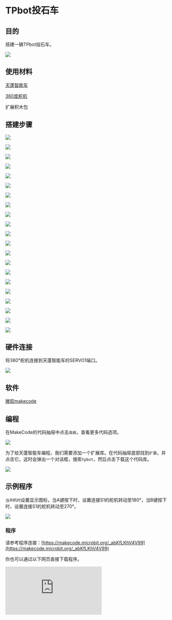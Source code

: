 ﻿---
sidebar_position: 4
sidebar_label: TPbot投石车
---

# TPbot投石车

## 目的

搭建一辆TPbot投石车。


![](https://wiki-media-ef.oss-cn-hongkong.aliyuncs.com//images/tpbot-brick-expansion-case-04-01.png)

## 使用材料


[天蓬智能车](https://www.elecfreaks.com/tpbot.html)

[360度舵机](https://www.elecfreaks.com/geekservo-2kg-360-degrees-compatible-with-lego.html)

扩展积木包



## 搭建步骤

![](https://wiki-media-ef.oss-cn-hongkong.aliyuncs.com//images/tpbot-brick-expansion-step-04-01.png)

![](https://wiki-media-ef.oss-cn-hongkong.aliyuncs.com//images/tpbot-brick-expansion-step-04-02.png)

![](https://wiki-media-ef.oss-cn-hongkong.aliyuncs.com//images/tpbot-brick-expansion-step-04-03.png)

![](https://wiki-media-ef.oss-cn-hongkong.aliyuncs.com//images/tpbot-brick-expansion-step-04-04.png)

![](https://wiki-media-ef.oss-cn-hongkong.aliyuncs.com//images/tpbot-brick-expansion-step-04-05.png)

![](https://wiki-media-ef.oss-cn-hongkong.aliyuncs.com//images/tpbot-brick-expansion-step-04-06.png)

![](https://wiki-media-ef.oss-cn-hongkong.aliyuncs.com//images/tpbot-brick-expansion-step-04-07.png)

![](https://wiki-media-ef.oss-cn-hongkong.aliyuncs.com//images/tpbot-brick-expansion-step-04-08.png)

![](https://wiki-media-ef.oss-cn-hongkong.aliyuncs.com//images/tpbot-brick-expansion-step-04-09.png)

![](https://wiki-media-ef.oss-cn-hongkong.aliyuncs.com//images/tpbot-brick-expansion-step-04-10.png)

![](https://wiki-media-ef.oss-cn-hongkong.aliyuncs.com//images/tpbot-brick-expansion-step-04-11.png)

![](https://wiki-media-ef.oss-cn-hongkong.aliyuncs.com//images/tpbot-brick-expansion-step-04-12.png)

![](https://wiki-media-ef.oss-cn-hongkong.aliyuncs.com//images/tpbot-brick-expansion-step-04-13.png)

![](https://wiki-media-ef.oss-cn-hongkong.aliyuncs.com//images/tpbot-brick-expansion-step-04-14.png)

![](https://wiki-media-ef.oss-cn-hongkong.aliyuncs.com//images/tpbot-brick-expansion-step-04-15.png)

![](https://wiki-media-ef.oss-cn-hongkong.aliyuncs.com//images/tpbot-brick-expansion-step-04-16.png)

![](https://wiki-media-ef.oss-cn-hongkong.aliyuncs.com//images/tpbot-brick-expansion-step-04-17.png)

![](https://wiki-media-ef.oss-cn-hongkong.aliyuncs.com//images/tpbot-brick-expansion-step-04-18.png)

![](https://wiki-media-ef.oss-cn-hongkong.aliyuncs.com//images/tpbot-brick-expansion-step-04-19.png)

![](https://wiki-media-ef.oss-cn-hongkong.aliyuncs.com//images/tpbot-brick-expansion-step-04-20.png)

![](https://wiki-media-ef.oss-cn-hongkong.aliyuncs.com//images/tpbot-brick-expansion-step-04-21.png)

## 硬件连接

将360°舵机连接到天蓬智能车的SERVO1端口。

![](https://wiki-media-ef.oss-cn-hongkong.aliyuncs.com//images/tpbot-brick-expansion-case-01-02.png)


## 软件

[微软makecode](https://makecode.microbit.org/#)


## 编程



在MakeCode的代码抽屉中点击`高级`，查看更多代码选项。

![](https://wiki-media-ef.oss-cn-hongkong.aliyuncs.com//images/tpbot-brick-expansion-case-01-03.png)

为了给天蓬智能车编程，我们需要添加一个扩展库。在代码抽屉底部找到`扩展`，并点击它。这时会弹出一个对话框，搜索`tpbot`，然后点击下载这个代码库。

![](https://wiki-media-ef.oss-cn-hongkong.aliyuncs.com//images/tpbot-brick-expansion-case-01-04.png)


## 示例程序

`当开机时`设置显示图标，当A键按下时，设置连接S1的舵机转动至180°，当B键按下时，设置连接S1的舵机转动至270°。

![](https://wiki-media-ef.oss-cn-hongkong.aliyuncs.com//images/tpbot-brick-expansion-case-04-05.png)


### 程序

请参考程序连接：[https://makecode.microbit.org/_abKfLKhV4V99](https://makecode.microbit.org/_abKfLKhV4V99)

你也可以通过以下网页直接下载程序。

<div
    style={{
        position: 'relative',
        paddingBottom: '60%',
        overflow: 'hidden',
    }}
>
    <iframe
        src="https://makecode.microbit.org/_abKfLKhV4V99"
        frameborder="0"
        sandbox="allow-popups allow-forms allow-scripts allow-same-origin"
        style={{
            position: 'absolute',
            width: '100%',
            height: '100%',
        }}
    />
</div>

## 结论


当A键按下时，投石器投射小球，当B键按下时，投石器放下。
